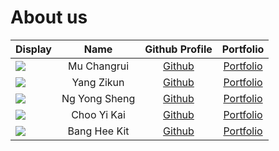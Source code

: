 # About us

| Display                                             |     Name      |              Github Profile               |           Portfolio            |
|-----------------------------------------------------|:-------------:|:-----------------------------------------:|:------------------------------:|
| ![](https://via.placeholder.com/100.png?text=Photo) |  Mu Changrui  | [Github](https://github.com/Ch40gRv1-Mu)  |  [Portfolio](team/ch40grv1-mu.md)  |
| ![](https://via.placeholder.com/100.png?text=Photo) |  Yang Zikun   |    [Github](https://github.com/Yzkkk)     |   [Portfolio](team/Zikun.md)   |
| ![](https://via.placeholder.com/100.png?text=Photo) | Ng Yong Sheng |   [Github](https://github.com/ngys117)    |  [Portfolio](team/ngys117.md)  |
| ![](https://via.placeholder.com/100.png?text=Photo) |  Choo Yi Kai  |  [Github](https://github.com/chooyikai/)  | [Portfolio](team/chooyikai.md) |
| ![](https://via.placeholder.com/100.png?text=Photo) | Bang Hee Kit  | [Github](https://github.com/heekit73098/) |  [Portfolio](team/heekit73098)  |
